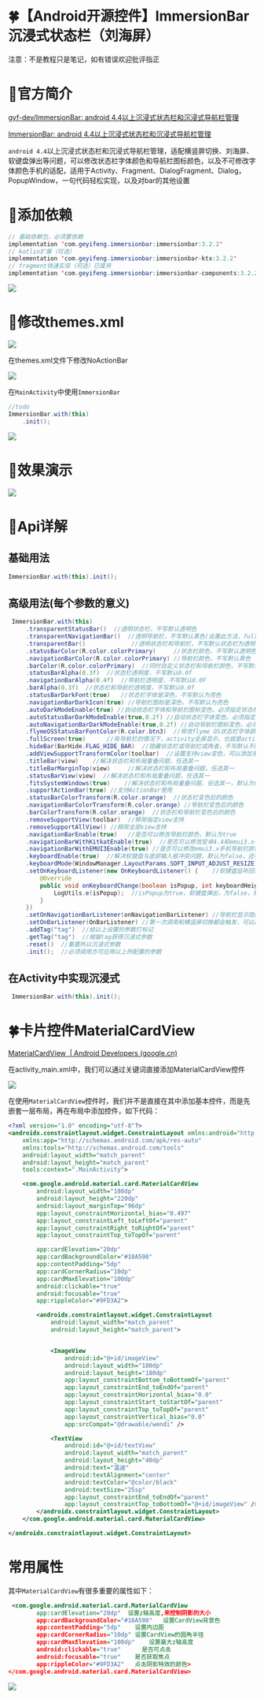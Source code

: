 # 🍀【Android开源控件】ImmersionBar沉浸式状态栏（刘海屏）

注意：不是教程只是笔记，如有错误欢迎批评指正

# 🌾官方简介

[gyf-dev/ImmersionBar: android 4.4以上沉浸式状态栏和沉浸式导航栏管理](https://github.com/gyf-dev/ImmersionBar)

[ImmersionBar: android 4.4以上沉浸式状态栏和沉浸式导航栏管理](https://gitee.com/24680/ImmersionBar#immersionbar----android-44%E4%BB%A5%E4%B8%8A%E6%B2%89%E6%B5%B8%E5%BC%8F%E5%AE%9E%E7%8E%B0)

`android 4.4`以上沉浸式状态栏和沉浸式导航栏管理，适配横竖屏切换、刘海屏、软键盘弹出等问题，可以修改状态栏字体颜色和导航栏图标颜色，以及不可修改字体颜色手机的适配，适用于Activity、Fragment、DialogFragment、Dialog，PopupWindow，一句代码轻松实现，以及对bar的其他设置

# 🌼添加依赖

```java
// 基础依赖包，必须要依赖
implementation 'com.geyifeng.immersionbar:immersionbar:3.2.2'
// kotlin扩展（可选）
implementation 'com.geyifeng.immersionbar:immersionbar-ktx:3.2.2'
// fragment快速实现（可选）已废弃
implementation 'com.geyifeng.immersionbar:immersionbar-components:3.2.2'
```

![](https://gitee.com/starry_lixu/picture/raw/master/20220427224941.png#id=BQj4s&originHeight=1032&originWidth=1920&originalType=binary&ratio=1&rotation=0&showTitle=false&status=done&style=none&title=)

# 🍁修改themes.xml

![](https://gitee.com/starry_lixu/picture/raw/master/20220427230225.png#id=owtbF&originHeight=1032&originWidth=1920&originalType=binary&ratio=1&rotation=0&showTitle=false&status=done&style=none&title=)

在themes.xml文件下修改NoActionBar

![](https://gitee.com/starry_lixu/picture/raw/master/20220427225824.png#id=YKOZB&originHeight=1032&originWidth=1920&originalType=binary&ratio=1&rotation=0&showTitle=false&status=done&style=none&title=)

在`MainActivity`中使用`ImmersionBar`

```java
//todo
ImmersionBar.with(this)
	.init();
```

![](https://gitee.com/starry_lixu/picture/raw/master/20220427230453.png#id=kptYD&originHeight=1032&originWidth=1920&originalType=binary&ratio=1&rotation=0&showTitle=false&status=done&style=none&title=)

# 🌳效果演示

![](https://gitee.com/starry_lixu/picture/raw/master/20220427230607.png#id=C8eGt&originHeight=1032&originWidth=1920&originalType=binary&ratio=1&rotation=0&showTitle=false&status=done&style=none&title=)

# 🌺Api详解

## 基础用法

```java
ImmersionBar.with(this).init();
```

## 高级用法(每个参数的意义)

```java
 ImmersionBar.with(this)
     .transparentStatusBar()  //透明状态栏，不写默认透明色
     .transparentNavigationBar()  //透明导航栏，不写默认黑色(设置此方法，fullScreen()方法自动为true)
     .transparentBar()             //透明状态栏和导航栏，不写默认状态栏为透明色，导航栏为黑色（设置此方法，fullScreen()方法自动为true）
     .statusBarColor(R.color.colorPrimary)     //状态栏颜色，不写默认透明色
     .navigationBarColor(R.color.colorPrimary) //导航栏颜色，不写默认黑色
     .barColor(R.color.colorPrimary)  //同时自定义状态栏和导航栏颜色，不写默认状态栏为透明色，导航栏为黑色
     .statusBarAlpha(0.3f)  //状态栏透明度，不写默认0.0f
     .navigationBarAlpha(0.4f)  //导航栏透明度，不写默认0.0F
     .barAlpha(0.3f)  //状态栏和导航栏透明度，不写默认0.0f
     .statusBarDarkFont(true)   //状态栏字体是深色，不写默认为亮色
     .navigationBarDarkIcon(true) //导航栏图标是深色，不写默认为亮色
     .autoDarkModeEnable(true) //自动状态栏字体和导航栏图标变色，必须指定状态栏颜色和导航栏颜色才可以自动变色哦
     .autoStatusBarDarkModeEnable(true,0.2f) //自动状态栏字体变色，必须指定状态栏颜色才可以自动变色哦
     .autoNavigationBarDarkModeEnable(true,0.2f) //自动导航栏图标变色，必须指定导航栏颜色才可以自动变色哦
     .flymeOSStatusBarFontColor(R.color.btn3)  //修改flyme OS状态栏字体颜色
     .fullScreen(true)      //有导航栏的情况下，activity全屏显示，也就是activity最下面被导航栏覆盖，不写默认非全屏
     .hideBar(BarHide.FLAG_HIDE_BAR)  //隐藏状态栏或导航栏或两者，不写默认不隐藏
     .addViewSupportTransformColor(toolbar)  //设置支持view变色，可以添加多个view，不指定颜色，默认和状态栏同色，还有两个重载方法
     .titleBar(view)    //解决状态栏和布局重叠问题，任选其一
     .titleBarMarginTop(view)     //解决状态栏和布局重叠问题，任选其一
     .statusBarView(view)  //解决状态栏和布局重叠问题，任选其一
     .fitsSystemWindows(true)    //解决状态栏和布局重叠问题，任选其一，默认为false，当为true时一定要指定statusBarColor()，不然状态栏为透明色，还有一些重载方法
     .supportActionBar(true) //支持ActionBar使用
     .statusBarColorTransform(R.color.orange)  //状态栏变色后的颜色
     .navigationBarColorTransform(R.color.orange) //导航栏变色后的颜色
     .barColorTransform(R.color.orange)  //状态栏和导航栏变色后的颜色
     .removeSupportView(toolbar)  //移除指定view支持
     .removeSupportAllView() //移除全部view支持
     .navigationBarEnable(true)   //是否可以修改导航栏颜色，默认为true
     .navigationBarWithKitkatEnable(true)  //是否可以修改安卓4.4和emui3.x手机导航栏颜色，默认为true
     .navigationBarWithEMUI3Enable(true) //是否可以修改emui3.x手机导航栏颜色，默认为true
     .keyboardEnable(true)  //解决软键盘与底部输入框冲突问题，默认为false，还有一个重载方法，可以指定软键盘mode
     .keyboardMode(WindowManager.LayoutParams.SOFT_INPUT_ADJUST_RESIZE)  //单独指定软键盘模式
     .setOnKeyboardListener(new OnKeyboardListener() {    //软键盘监听回调，keyboardEnable为true才会回调此方法
         @Override
         public void onKeyboardChange(boolean isPopup, int keyboardHeight) {
             LogUtils.e(isPopup);  //isPopup为true，软键盘弹出，为false，软键盘关闭
         }
     })
     .setOnNavigationBarListener(onNavigationBarListener) //导航栏显示隐藏监听，目前只支持华为和小米手机
     .setOnBarListener(OnBarListener) //第一次调用和横竖屏切换都会触发，可以用来做刘海屏遮挡布局控件的问题
     .addTag("tag")  //给以上设置的参数打标记
     .getTag("tag")  //根据tag获得沉浸式参数
     .reset()  //重置所以沉浸式参数
     .init();  //必须调用方可应用以上所配置的参数
```

## 在Activity中实现沉浸式

```java
 ImmersionBar.with(this).init();
```

# 🍀卡片控件MaterialCardView

[MaterialCardView  | Android Developers (google.cn)](https://developer.android.google.cn/reference/com/google/android/material/card/MaterialCardView?hl=ko#summary)

在activity_main.xml中，我们可以通过关键词直接添加MaterialCardView控件

![](https://gitee.com/starry_lixu/picture/raw/master/20220428194640.png#id=yUTnr&originHeight=1032&originWidth=1920&originalType=binary&ratio=1&rotation=0&showTitle=false&status=done&style=none&title=)

在使用`MaterialCardView`控件时，我们并不是直接在其中添加基本控件，而是先嵌套一层布局，再在布局中添加控件，如下代码：

```xml
<?xml version="1.0" encoding="utf-8"?>
<androidx.constraintlayout.widget.ConstraintLayout xmlns:android="http://schemas.android.com/apk/res/android"
    xmlns:app="http://schemas.android.com/apk/res-auto"
    xmlns:tools="http://schemas.android.com/tools"
    android:layout_width="match_parent"
    android:layout_height="match_parent"
    tools:context=".MainActivity">

    <com.google.android.material.card.MaterialCardView
        android:layout_width="180dp"
        android:layout_height="220dp"
        android:layout_marginTop="96dp"
        app:layout_constraintHorizontal_bias="0.497"
        app:layout_constraintLeft_toLeftOf="parent"
        app:layout_constraintRight_toRightOf="parent"
        app:layout_constraintTop_toTopOf="parent"

        app:cardElevation="20dp"
        app:cardBackgroundColor="#18A598"
        app:contentPadding="5dp"
        app:cardCornerRadius="10dp"
        app:cardMaxElevation="100dp"
        android:clickable="true"
        android:focusable="true"
        app:rippleColor="#9FD3A2">

        <androidx.constraintlayout.widget.ConstraintLayout
            android:layout_width="match_parent"
            android:layout_height="match_parent">


            <ImageView
                android:id="@+id/imageView"
                android:layout_width="180dp"
                android:layout_height="180dp"
                app:layout_constraintBottom_toBottomOf="parent"
                app:layout_constraintEnd_toEndOf="parent"
                app:layout_constraintHorizontal_bias="0.0"
                app:layout_constraintStart_toStartOf="parent"
                app:layout_constraintTop_toTopOf="parent"
                app:layout_constraintVertical_bias="0.0"
                app:srcCompat="@drawable/wendi" />

            <TextView
                android:id="@+id/textView"
                android:layout_width="match_parent"
                android:layout_height="40dp"
                android:text="温迪"
                android:textAlignment="center"
                android:textColor="@color/black"
                android:textSize="25sp"
                app:layout_constraintEnd_toEndOf="parent"
                app:layout_constraintTop_toBottomOf="@+id/imageView" />
        </androidx.constraintlayout.widget.ConstraintLayout>
    </com.google.android.material.card.MaterialCardView>

</androidx.constraintlayout.widget.ConstraintLayout>
```

# 常用属性
其中`MaterialCardView`有很多重要的属性如下：

```xml
 <com.google.android.material.card.MaterialCardView
        app:cardElevation="20dp"  设置z轴高度,来控制阴影的大小
        app:cardBackgroundColor="#18A598"	设置CardView背景色
        app:contentPadding="5dp"	设置内边距
        app:cardCornerRadius="10dp"	设置CardView的圆角半径
        app:cardMaxElevation="100dp"	设置最大z轴高度
        android:clickable="true"	  是否可点击
        android:focusable="true"	是否获取焦点
        app:rippleColor="#9FD3A2"	点击阴影特效的颜色>	 
</com.google.android.material.card.MaterialCardView>
```

![](https://gitee.com/starry_lixu/picture/raw/master/20220428200009.gif#id=ieVtr&originHeight=1030&originWidth=1916&originalType=binary&ratio=1&rotation=0&showTitle=false&status=done&style=none&title=)
